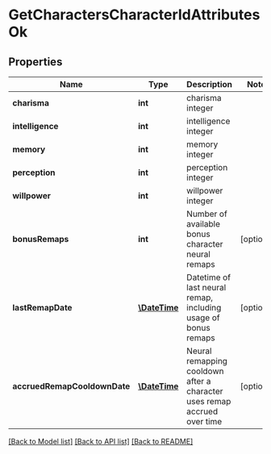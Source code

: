 # GetCharactersCharacterIdAttributesOk

## Properties
Name | Type | Description | Notes
------------ | ------------- | ------------- | -------------
**charisma** | **int** | charisma integer | 
**intelligence** | **int** | intelligence integer | 
**memory** | **int** | memory integer | 
**perception** | **int** | perception integer | 
**willpower** | **int** | willpower integer | 
**bonusRemaps** | **int** | Number of available bonus character neural remaps | [optional] 
**lastRemapDate** | [**\DateTime**](\DateTime.md) | Datetime of last neural remap, including usage of bonus remaps | [optional] 
**accruedRemapCooldownDate** | [**\DateTime**](\DateTime.md) | Neural remapping cooldown after a character uses remap accrued over time | [optional] 

[[Back to Model list]](../README.md#documentation-for-models) [[Back to API list]](../README.md#documentation-for-api-endpoints) [[Back to README]](../README.md)


